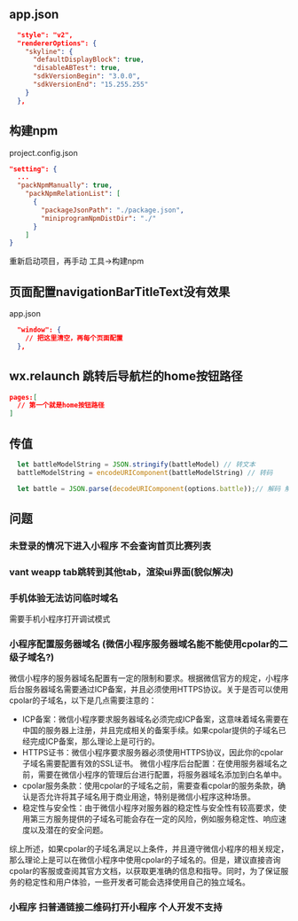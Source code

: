 ## app.json
```json
  "style": "v2",
  "rendererOptions": {
    "skyline": {
      "defaultDisplayBlock": true,
      "disableABTest": true,
      "sdkVersionBegin": "3.0.0",
      "sdkVersionEnd": "15.255.255"
    }
  },
```

## 构建npm
project.config.json  
```json
"setting": {
  ...
  "packNpmManually": true,
    "packNpmRelationList": [
      {
        "packageJsonPath": "./package.json",
        "miniprogramNpmDistDir": "./"
      }
    ]
}

```
重新启动项目，再手动 工具->构建npm

## 页面配置navigationBarTitleText没有效果
app.json
```json
  "window": {
    // 把这里清空，再每个页面配置
  },
```

## wx.relaunch 跳转后导航栏的home按钮路径
```json
pages:[
  // 第一个就是home按钮路径
]
```

## 传值
```typescript
  let battleModelString = JSON.stringify(battleModel) // 转文本
  battleModelString = encodeURIComponent(battleModelString) // 转码

  let battle = JSON.parse(decodeURIComponent(options.battle));// 解码 解析文本为对象
```

## 问题
### 未登录的情况下进入小程序 不会查询首页比赛列表
### vant weapp tab跳转到其他tab，渲染ui界面(貌似解决)
### 手机体验无法访问临时域名
需要手机小程序打开调试模式  
### 小程序配置服务器域名 (微信小程序服务器域名能不能使用cpolar的二级子域名?)
微信小程序的服务器域名配置有一定的限制和要求。根据微信官方的规定，小程序后台服务器域名需要通过ICP备案，并且必须使用HTTPS协议。关于是否可以使用cpolar的子域名，以下是几点需要注意的：

- ICP备案：微信小程序要求服务器域名必须完成ICP备案，这意味着域名需要在中国的服务器上注册，并且完成相关的备案手续。如果cpolar提供的子域名已经完成ICP备案，那么理论上是可行的。
- HTTPS证书：微信小程序要求服务器必须使用HTTPS协议，因此你的cpolar子域名需要配置有效的SSL证书。
微信小程序后台配置：在使用服务器域名之前，需要在微信小程序的管理后台进行配置，将服务器域名添加到白名单中。
- cpolar服务条款：使用cpolar的子域名之前，需要查看cpolar的服务条款，确认是否允许将其子域名用于商业用途，特别是微信小程序这种场景。
- 稳定性与安全性：由于微信小程序对服务器的稳定性与安全性有较高要求，使用第三方服务提供的子域名可能会存在一定的风险，例如服务稳定性、响应速度以及潜在的安全问题。

综上所述，如果cpolar的子域名满足以上条件，并且遵守微信小程序的相关规定，那么理论上是可以在微信小程序中使用cpolar的子域名的。但是，建议直接咨询cpolar的客服或查阅其官方文档，以获取更准确的信息和指导。同时，为了保证服务的稳定性和用户体验，一些开发者可能会选择使用自己的独立域名。
### 小程序 扫普通链接二维码打开小程序 个人开发不支持
